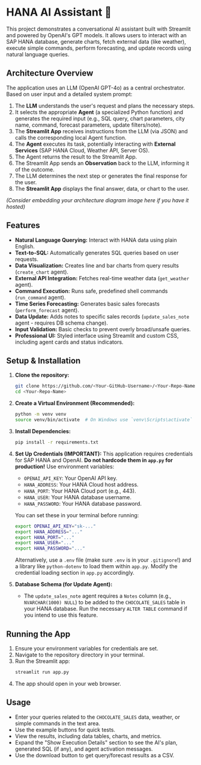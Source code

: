 
# HANA AI Assistant 🤖

This project demonstrates a conversational AI assistant built with Streamlit and powered by OpenAI's GPT models. It allows users to interact with an SAP HANA database, generate charts, fetch external data (like weather), execute simple commands, perform forecasting, and update records using natural language queries.

## Architecture Overview

The application uses an LLM (OpenAI GPT-4o) as a central orchestrator. Based on user input and a detailed system prompt:

1.  The **LLM** understands the user's request and plans the necessary steps.
2.  It selects the appropriate **Agent** (a specialized Python function) and generates the required input (e.g., SQL query, chart parameters, city name, command, forecast parameters, update filters/note).
3.  The **Streamlit App** receives instructions from the LLM (via JSON) and calls the corresponding local Agent function.
4.  The **Agent** executes its task, potentially interacting with **External Services** (SAP HANA Cloud, Weather API, Server OS).
5.  The Agent returns the result to the Streamlit App.
6.  The Streamlit App sends an **Observation** back to the LLM, informing it of the outcome.
7.  The LLM determines the next step or generates the final response for the user.
8.  The **Streamlit App** displays the final answer, data, or chart to the user.

*(Consider embedding your architecture diagram image here if you have it hosted)*

## Features

*   **Natural Language Querying:** Interact with HANA data using plain English.
*   **Text-to-SQL:** Automatically generates SQL queries based on user requests.
*   **Data Visualization:** Creates line and bar charts from query results (`create_chart` agent).
*   **External API Integration:** Fetches real-time weather data (`get_weather` agent).
*   **Command Execution:** Runs safe, predefined shell commands (`run_command` agent).
*   **Time Series Forecasting:** Generates basic sales forecasts (`perform_forecast` agent).
*   **Data Update:** Adds notes to specific sales records (`update_sales_note` agent - requires DB schema change).
*   **Input Validation:** Basic checks to prevent overly broad/unsafe queries.
*   **Professional UI:** Styled interface using Streamlit and custom CSS, including agent cards and status indicators.

## Setup & Installation

1.  **Clone the repository:**
    ```bash
    git clone https://github.com/<Your-GitHub-Username>/<Your-Repo-Name>.git
    cd <Your-Repo-Name>
    ```
2.  **Create a Virtual Environment (Recommended):**
    ```bash
    python -m venv venv
    source venv/bin/activate  # On Windows use `venv\Scripts\activate`
    ```
3.  **Install Dependencies:**
    ```bash
    pip install -r requirements.txt
    ```
4.  **Set Up Credentials (IMPORTANT):**
    This application requires credentials for SAP HANA and OpenAI. **Do not hardcode them in `app.py` for production!** Use environment variables:
    *   `OPENAI_API_KEY`: Your OpenAI API key.
    *   `HANA_ADDRESS`: Your HANA Cloud host address.
    *   `HANA_PORT`: Your HANA Cloud port (e.g., 443).
    *   `HANA_USER`: Your HANA database username.
    *   `HANA_PASSWORD`: Your HANA database password.

    You can set these in your terminal before running:
    ```bash
    export OPENAI_API_KEY="sk-..."
    export HANA_ADDRESS="..."
    export HANA_PORT="..."
    export HANA_USER="..."
    export HANA_PASSWORD="..."
    ```
    Alternatively, use a `.env` file (make sure `.env` is in your `.gitignore`!) and a library like `python-dotenv` to load them within `app.py`. Modify the credential loading section in `app.py` accordingly.

5.  **Database Schema (for Update Agent):**
    *   The `update_sales_note` agent requires a `Notes` column (e.g., `NVARCHAR(1000) NULL`) to be added to the `CHOCOLATE_SALES` table in your HANA database. Run the necessary `ALTER TABLE` command if you intend to use this feature.

## Running the App

1.  Ensure your environment variables for credentials are set.
2.  Navigate to the repository directory in your terminal.
3.  Run the Streamlit app:
    ```bash
    streamlit run app.py
    ```
4.  The app should open in your web browser.

## Usage

*   Enter your queries related to the `CHOCOLATE_SALES` data, weather, or simple commands in the text area.
*   Use the example buttons for quick tests.
*   View the results, including data tables, charts, and metrics.
*   Expand the "Show Execution Details" section to see the AI's plan, generated SQL (if any), and agent activation messages.
*   Use the download button to get query/forecast results as a CSV.

